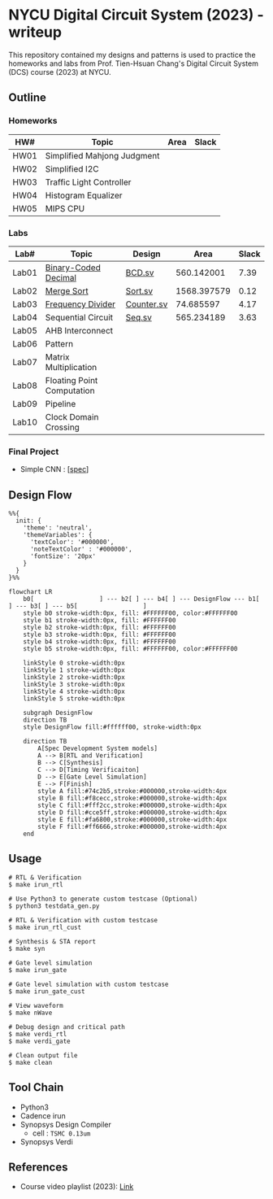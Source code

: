 # NYCU Digital Circuit System (2023) - writeup
This repository contained my designs and patterns is used to practice the homeworks and labs from Prof. Tien-Hsuan Chang's Digital Circuit System (DCS) course (2023) at NYCU.

## Outline
### Homeworks
| HW#  | Topic                       | Area | Slack |
| ---- | --------------------------- | ---- | ------ |
| HW01 | Simplified Mahjong Judgment |      |        |
| HW02 | Simplified I2C              |      |        |
| HW03 | Traffic Light Controller    |      |        |
| HW04 | Histogram Equalizer         |      |        |
| HW05 | MIPS CPU                    |      |        |

### Labs
| Lab#  | Topic                                         | Design                           | Area        | Slack |
| ----- | --------------------------------------------- | -------------------------------- | ----------- | ----- |
| Lab01 | [Binary-Coded Decimal](./Lab01/DCS_Lab01.pdf) | [BCD.sv](./Lab01/BCD.sv)         | 560.142001  | 7.39  |
| Lab02 | [Merge Sort](./Lab02/DCS_Lab02.pdf)           | [Sort.sv](./Lab02/Sort.sv)       | 1568.397579 | 0.12  |
| Lab03 | [Frequency Divider](./Lab03/DCS_Lab03.pdf)    | [Counter.sv](./Lab03/Counter.sv) | 74.685597   | 4.17  |
| Lab04 | Sequential Circuit                            | [Seq.sv](./Lab04/Seq.sv)         | 565.234189  | 3.63  |
| Lab05 | AHB Interconnect                              |                                  |             |       |
| Lab06 | Pattern                                       |                                  |             |       |
| Lab07 | Matrix Multiplication                         |                                  |             |       |
| Lab08 | Floating Point Computation                    |                                  |             |       |
| Lab09 | Pipeline                                      |                                  |             |       |
| Lab10 | Clock Domain Crossing                         |                                  |             |       |

### Final Project
* Simple CNN : [[spec](./Final/DCS_Final_Project.pdf)]

## Design Flow
```mermaid
%%{
  init: {
    'theme': 'neutral',
    'themeVariables': {
      'textColor': '#000000',
      'noteTextColor' : '#000000',
      'fontSize': '20px'
    }
  }
}%%

flowchart LR
    b0[                  ] --- b2[ ] --- b4[ ] --- DesignFlow --- b1[ ] --- b3[ ] --- b5[                  ]
    style b0 stroke-width:0px, fill: #FFFFFF00, color:#FFFFFF00
    style b1 stroke-width:0px, fill: #FFFFFF00
    style b2 stroke-width:0px, fill: #FFFFFF00
    style b3 stroke-width:0px, fill: #FFFFFF00
    style b4 stroke-width:0px, fill: #FFFFFF00
    style b5 stroke-width:0px, fill: #FFFFFF00, color:#FFFFFF00

    linkStyle 0 stroke-width:0px
    linkStyle 1 stroke-width:0px
    linkStyle 2 stroke-width:0px
    linkStyle 3 stroke-width:0px
    linkStyle 4 stroke-width:0px
    linkStyle 5 stroke-width:0px
    
    subgraph DesignFlow
    direction TB
    style DesignFlow fill:#ffffff00, stroke-width:0px

    direction TB
        A[Spec Development System models]
        A --> B[RTL and Verification]
        B --> C[Synthesis]
        C --> D[Timing Verificaiton]
        D --> E[Gate Level Simulation]
        E --> F[Finish]
        style A fill:#74c2b5,stroke:#000000,stroke-width:4px
        style B fill:#f8cecc,stroke:#000000,stroke-width:4px
        style C fill:#fff2cc,stroke:#000000,stroke-width:4px
        style D fill:#cce5ff,stroke:#000000,stroke-width:4px
        style E fill:#fa6800,stroke:#000000,stroke-width:4px
        style F fill:#ff6666,stroke:#000000,stroke-width:4px
    end
```

## Usage
```shell
# RTL & Verification
$ make irun_rtl

# Use Python3 to generate custom testcase (Optional)
$ python3 testdata_gen.py

# RTL & Verification with custom testcase
$ make irun_rtl_cust

# Synthesis & STA report
$ make syn

# Gate level simulation
$ make irun_gate

# Gate level simulation with custom testcase
$ make irun_gate_cust

# View waveform
$ make nWave

# Debug design and critical path
$ make verdi_rtl
$ make verdi_gate

# Clean output file
$ make clean
```

## Tool Chain
* Python3
* Cadence irun
* Synopsys Design Compiler
    * cell : `TSMC 0.13um`
* Synopsys Verdi

## References
* Course video playlist (2023): [Link](https://www.youtube.com/playlist?list=PLCUEmRsKEgZ4p8HK5IXMrohliNuRttqpt)